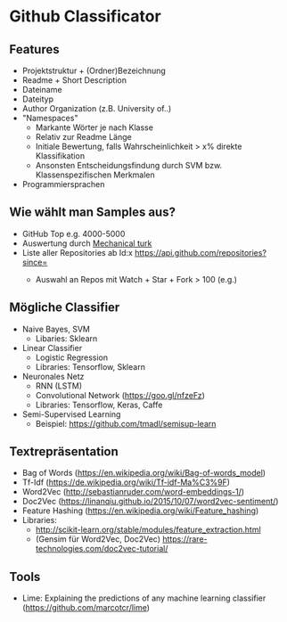# Github Classificator

## Features

* Projektstruktur + (Ordner)Bezeichnung
* Readme + Short Description
* Dateiname
* Dateityp
* Author Organization (z.B. University of..)
* "Namespaces"
  * Markante Wörter je nach Klasse
  * Relativ zur Readme Länge
  * Initiale Bewertung, falls Wahrscheinlichkeit > x% direkte Klassifikation
  * Ansonsten Entscheidungsfindung durch SVM bzw. Klassenspezifischen Merkmalen
* Programmiersprachen
  
## Wie wählt man Samples aus?

* GitHub Top e.g. 4000-5000 
* Auswertung durch [Mechanical turk](https://www.mturk.com/)
* Liste aller Repositories ab Id:x https://api.github.com/repositories?since=<x>
  * Auswahl an Repos mit Watch + Star + Fork > 100 (e.g.)

## Mögliche Classifier

* Naive Bayes, SVM
  * Libaries: Sklearn
* Linear Classifier
  * Logistic Regression
  * Libraries: Tensorflow, Sklearn
* Neuronales Netz 
  * RNN (LSTM)
  * Convolutional Network (https://goo.gl/nfzeFz)
  * Libraries: Tensorflow, Keras, Caffe 
* Semi-Supervised Learning
  * Beispiel: https://github.com/tmadl/semisup-learn

## Textrepräsentation
* Bag of Words (https://en.wikipedia.org/wiki/Bag-of-words_model)
* Tf-Idf (https://de.wikipedia.org/wiki/Tf-idf-Ma%C3%9F)
* Word2Vec (http://sebastianruder.com/word-embeddings-1/)
* Doc2Vec (https://linanqiu.github.io/2015/10/07/word2vec-sentiment/)
* Feature Hashing (https://en.wikipedia.org/wiki/Feature_hashing)
* Libraries:
  * http://scikit-learn.org/stable/modules/feature_extraction.html
  * (Gensim für Word2Vec, Doc2Vec) https://rare-technologies.com/doc2vec-tutorial/

## Tools
* Lime: Explaining the predictions of any machine learning classifier (https://github.com/marcotcr/lime)